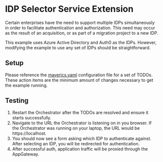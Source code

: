 # IDP Selector Service Extension

Certain enterprises have the need to support multiple IDPs simultaneously in order
to facilitate authentication and authorization. This need may occur as the result of
an acquisition, or as part of a migration project to a new IDP.

This example uses Azure Active Directory and Auth0 as the IDPs. However, modifying
the example to use any set of IDPs should be straightforward.

## Setup
Please reference the [maverics.yaml](maverics.yaml) configuration file for a set of
TODOs. These action items are the minimum amount of changes necessary to get the 
example running.

## Testing
1. Restart the Orchestrator after the TODOs are resolved and ensure it starts successfully.
1. Navigate to the URL the Orchestrator is listening on in you browser. If the 
Orchestrator was running on your laptop, the URL would be https://localhost. 
1. You should now see a form asking which IDP to authenticate against. After 
selecting an IDP, you will be redirected for authentication. 
1. After successful auth, application traffic will be proxied through the AppGateway.


